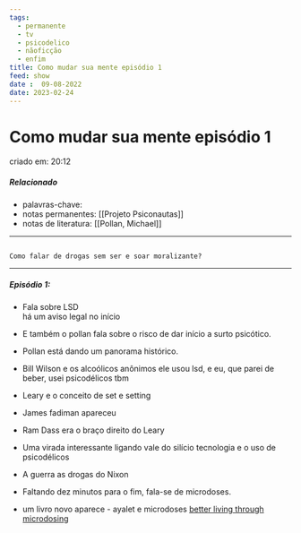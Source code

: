 ```yaml
---
tags:
  - permanente
  - tv
  - psicodelico
  - nãoficção
  - enfim
title: Como mudar sua mente episódio 1
feed: show
date :  09-08-2022
date: 2023-02-24
---
```


# Como mudar sua mente episódio 1

criado em: 20:12

##### Relacionado

- palavras-chave:
- notas permanentes: [[Projeto Psiconautas]]
- notas de literatura: [[Pollan, Michael]]
---
```ad-important

Como falar de drogas sem ser e soar moralizante?
```
---

##### Episódio 1:

- Fala sobre LSD  
há um aviso legal no início
- E também o pollan fala sobre o risco de dar início a surto psicótico.
- Pollan está dando um panorama histórico.
- Bill Wilson e os alcoólicos anônimos ele usou lsd, e eu, que parei de beber, usei psicodélicos tbm 

- Leary e o conceito de set e setting 
- James fadiman apareceu 
- Ram Dass era o braço direito do Leary 
- Uma virada interessante ligando vale do silício tecnologia e o uso de psicodélicos
- A guerra as drogas do Nixon 
- Faltando dez minutos para o fim, fala-se de microdoses. 
- um livro novo aparece - ayalet e microdoses [better living through microdosing](https://www.youtube.com/watch?v=lM2GfoE0HdI)
